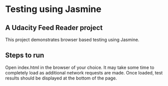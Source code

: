 # Testing using Jasmine

## A Udacity Feed Reader project

This project demonstrates browser based testing using Jasmine.

## Steps to run
Open index.html in the browser of your choice. It may take some time to completely load as additional network requests are made. Once loaded, test results should be displayed at the bottom of the page.
